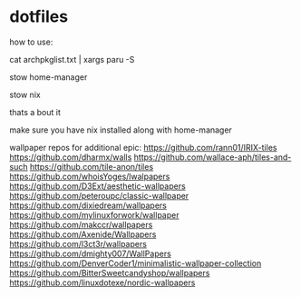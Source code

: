 # dotfiles


how to use:


cat archpkglist.txt | xargs paru -S 

stow home-manager

stow nix

thats a bout it

make sure you have nix installed along with home-manager


wallpaper repos for additional epic:
https://github.com/rann01/IRIX-tiles
https://github.com/dharmx/walls
https://github.com/wallace-aph/tiles-and-such
https://github.com/tile-anon/tiles
https://github.com/whoisYoges/lwalpapers
https://github.com/D3Ext/aesthetic-wallpapers
https://github.com/peteroupc/classic-wallpaper
https://github.com/dixiedream/wallpapers
https://github.com/mylinuxforwork/wallpaper
https://github.com/makccr/wallpapers
https://github.com/Axenide/Wallpapers
https://github.com/l3ct3r/wallpapers
https://github.com/dmighty007/WallPapers
https://github.com/DenverCoder1/minimalistic-wallpaper-collection
https://github.com/BitterSweetcandyshop/wallpapers
https://github.com/linuxdotexe/nordic-wallpapers
